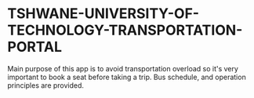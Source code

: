 # TSHWANE-UNIVERSITY-OF-TECHNOLOGY-TRANSPORTATION-PORTAL
Main purpose of this app is to avoid  transportation overload so it's very important to book a seat before taking a trip. Bus schedule, and operation principles are provided.
